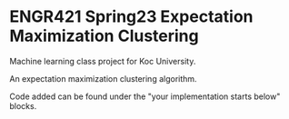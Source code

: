 # ENGR421 Spring23 Expectation Maximization Clustering
Machine learning class project for Koc University.

An expectation maximization clustering algorithm.

Code added can be found under the "your implementation starts below" blocks.
